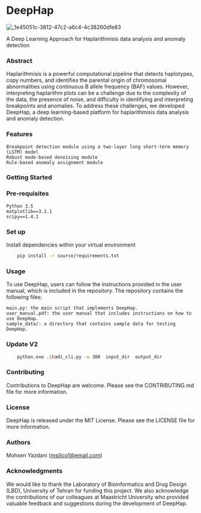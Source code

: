 # DeepHap
![_1e45051c-3812-47c2-a6c4-4c38260dfe83](https://user-images.githubusercontent.com/91246296/227034145-859a89ea-3c8d-4311-93f5-9e9f38c4f77e.jpg)

A Deep Learning Approach for Haplarithmisis data analysis and anomaly detection



### Abstract

Haplarithmisis is a powerful computational pipeline that detects haplotypes, copy numbers, and identifies the parental origin of chromosomal abnormalities using continuous B allele frequency (BAF) values. However, interpreting haplarithm plots can be a challenge due to the complexity of the data, the presence of noise, and difficulty in identifying and interpreting breakpoints and anomalies. To address these challenges, we developed DeepHap, a deep learning-based platform for haplarithmisis data analysis and anomaly detection.

### Features

    Breakpoint detection module using a two-layer long short-term memory (LSTM) model
    Robust mode-based denoising module
    Rule-based anomaly assignment module


### Getting Started


### Pre-requisites

    Python 3.5
    matplotlib==3.2.1
    scipy==1.4.1

### Set up
Install dependencies within your virtual environment

```bash
    pip install -r source/requirements.txt
```
    
### Usage

To use DeepHap, users can follow the instructions provided in the user manual, which is included in the repository. The repository contains the following files:

    main.py: the main script that implements DeepHap.
    user_manual.pdf: the user manual that includes instructions on how to use DeepHap.
    sample_data/: a directory that contains sample data for testing DeepHap.

### Update V2

```bash
    python.exe .\hadi_cli.py -w 300  input_dir  output_dir
```

### Contributing

Contributions to DeepHap are welcome. Please see the CONTRIBUTING.md file for more information.

### License

DeepHap is released under the MIT License. Please see the LICENSE file for more information.

### Authors

 Mohsen Yazdani (msilico1@email.com)
    
### Acknowledgments

We would like to thank the Laboratory of Bioinformatics and Drug Design (LBD), University of Tehran for funding this project. We also acknowledge the contributions of our colleagues at Maastricht University who provided valuable feedback and suggestions during the development of DeepHap.
